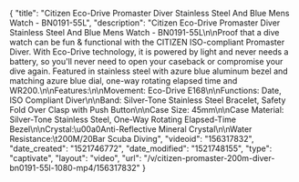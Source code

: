 {
    "title": "Citizen Eco-Drive Promaster Diver Stainless Steel And Blue Mens Watch - BN0191-55L",
    "description": "Citizen Eco-Drive Promaster Diver Stainless Steel And Blue Mens Watch - BN0191-55L\n\nProof that a dive watch can be fun & functional with the CITIZEN ISO-compliant Promaster Diver. With Eco-Drive technology, it is powered by light and never needs a battery, so you'll never need to open your caseback or compromise your dive again. Featured in stainless steel with azure blue aluminum bezel and matching azure blue dial, one-way rotating elapsed time and WR200.\n\nFeatures:\n\nMovement: Eco-Drive E168\n\nFunctions: Date, ISO Compliant Diver\n\nBand: Silver-Tone Stainless Steel Bracelet, Safety Fold Over Clasp with Push Button\n\nCase Size: 45mm\n\nCase Material: Silver-Tone Stainless Steel, One-Way Rotating Elapsed-Time Bezel\n\nCrystal:\u00a0Anti-Reflective Mineral Crystal\n\nWater Resistance:\t200M\/20Bar Scuba Diving",
    "videoid": "156317832",
    "date_created": "1521746772",
    "date_modified": "1521748155",
    "type": "captivate",
    "layout": "video",
    "url": "\/v\/citizen-promaster-200m-diver-bn0191-55l-1080-mp4\/156317832"
}